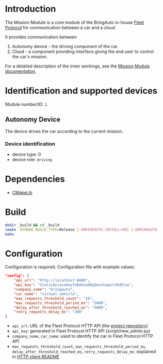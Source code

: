 # Introduction

The Mission Module is a core module of the BringAuto in-house [Fleet Protocol](https://github.com/bringauto/fleet-protocol) for communication between a car and a cloud.

It provides communication between

1. Autonomy device - the driving component of the car.
2. Cloud - a component providing interface giving the end user to control the car's mission.

For a detailed description of the inner workings, see the [Mission Module documentation](./docs/mission_module.md).

# Identification and supported devices

Module number/ID: `1`.

## Autonomy Device

The device drives the car according to the current mission.

### Device identification

- device type: 0
- device role: `driving`

# Dependencies

- [CMakeLib](https://github.com/cmakelib/cmakelib)

# Build

```bash
mkdir _build && cd _build
cmake -DCMAKE_BUILD_TYPE=Release [-DBRINGAUTO_INSTALL=ON] [-DBRINGAUTO_PACKAGE=ON] ..
make
```

# Configuration

Configuration is required. Configuration file with example values:

```json
"config": {
    "api_url": "http://localhost:8080",
    "api_key": "StaticAccessKeyToBeUsedByDevelopersOnEtna",
    "company_name": "bringauto",
    "car_name": "virtual_vehicle",
    "max_requests_threshold_count": "10",
    "max_requests_threshold_period_ms": "5000",
    "delay_after_threshold_reached_ms": "5000",
    "retry_requests_delay_ms": "200"
}
```

- `api_url`: URL of the Fleet Protocol HTTP API (the [project repository](https://github.com/bringauto/fleet-protocol-http-api))
- `api_key`: generated in Fleet Protocol HTTP API (script/new_admin.py)
- `company_name`, `car_name`: used to identify the car in Fleet Protocol HTTP API
- `max_requests_threshold_count`, `max_requests_threshold_period_ms`, `delay_after_threshold_reached_ms`, `retry_requests_delay_ms`: explained in [HTTP client README](./lib/fleet-v2-http-client/README.md)
